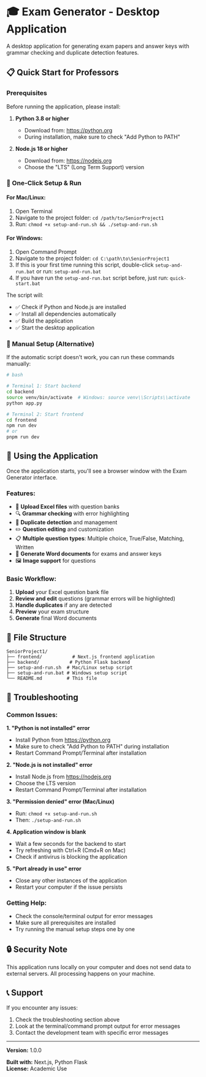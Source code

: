 # 🎓 Exam Generator - Desktop Application

A desktop application for generating exam papers and answer keys with grammar checking and duplicate detection features.

## 📋 Quick Start for Professors

### Prerequisites
Before running the application, please install:

1. **Python 3.8 or higher** 
   - Download from: https://python.org
   - During installation, make sure to check "Add Python to PATH"

2. **Node.js 18 or higher**
   - Download from: https://nodejs.org
   - Choose the "LTS" (Long Term Support) version

### 🚀 One-Click Setup & Run

#### For Mac/Linux:
1. Open Terminal
2. Navigate to the project folder: `cd /path/to/SeniorProject1`
3. Run: `chmod +x setup-and-run.sh && ./setup-and-run.sh`

#### For Windows:
1. Open Command Prompt
2. Navigate to the project folder: `cd C:\path\to\SeniorProject1`
3. If this is your first time running this script, double-click `setup-and-run.bat` or run: `setup-and-run.bat`
4. If you have run the `setup-and-run.bat` script before, just run: `quick-start.bat`

The script will:
- ✅ Check if Python and Node.js are installed
- ✅ Install all dependencies automatically
- ✅ Build the application
- ✅ Start the desktop application

### 🔧 Manual Setup (Alternative)

If the automatic script doesn't work, you can run these commands manually:

```bash
# bash

# Terminal 1: Start backend
cd backend
source venv/bin/activate  # Windows: source venv\\Scripts\\activate
python app.py

# Terminal 2: Start frontend
cd frontend
npm run dev
# or
pnpm run dev
```

## 📱 Using the Application

Once the application starts, you'll see a browser window with the Exam Generator interface.

### Features:
- 📄 **Upload Excel files** with question banks
- 🔍 **Grammar checking** with error highlighting
- 🔄 **Duplicate detection** and management
- ✏️ **Question editing** and customization
- 📋 **Multiple question types**: Multiple choice, True/False, Matching, Written
- 📑 **Generate Word documents** for exams and answer keys
- 🖼️ **Image support** for questions

### Basic Workflow:
1. **Upload** your Excel question bank file
2. **Review and edit** questions (grammar errors will be highlighted)
3. **Handle duplicates** if any are detected
4. **Preview** your exam structure
5. **Generate** final Word documents

## 📁 File Structure

```
SeniorProject1/
├── frontend/           # Next.js frontend application
├── backend/           # Python Flask backend
├── setup-and-run.sh  # Mac/Linux setup script
├── setup-and-run.bat # Windows setup script
└── README.md         # This file
```

<!-- ### Building for Distribution
```bash
cd frontend
npm run dist
```

This creates installers in `frontend/dist-electron/`:
- `.dmg` file for Mac
- `.exe` installer for Windows
- `.AppImage` for Linux -->

## 🐛 Troubleshooting

### Common Issues:

**1. "Python is not installed" error**
- Install Python from https://python.org
- Make sure to check "Add Python to PATH" during installation
- Restart Command Prompt/Terminal after installation

**2. "Node.js is not installed" error**
- Install Node.js from https://nodejs.org
- Choose the LTS version
- Restart Command Prompt/Terminal after installation

**3. "Permission denied" error (Mac/Linux)**
- Run: `chmod +x setup-and-run.sh`
- Then: `./setup-and-run.sh`

**4. Application window is blank**
- Wait a few seconds for the backend to start
- Try refreshing with Ctrl+R (Cmd+R on Mac)
- Check if antivirus is blocking the application

**5. "Port already in use" error**
- Close any other instances of the application
- Restart your computer if the issue persists

### Getting Help:
- Check the console/terminal output for error messages
- Make sure all prerequisites are installed
- Try running the manual setup steps one by one

## 🔒 Security Note

This application runs locally on your computer and does not send data to external servers. All processing happens on your machine.

## 📞 Support

If you encounter any issues:
1. Check the troubleshooting section above
2. Look at the terminal/command prompt output for error messages
3. Contact the development team with specific error messages

---

**Version:** 1.0.0  
<!-- **Built with:** Electron, Next.js, Python Flask   -->
**Built with:** Next.js, Python Flask  
**License:** Academic Use
